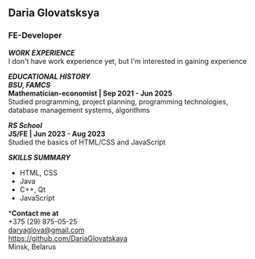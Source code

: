## Daria Glovatsksya
### FE-Developer

***WORK EXPERIENCE***  
I don't have work experience yet, but I'm interested in gaining experience

***EDUCATIONAL HISTORY***  
***BSU, FAMCS***  
**Mathematician-economist | Sep 2021 - Jun 2025**  
Studied programming, project planning, programming technologies,  database management systems, algorithms

***RS School***  
**JS/FE  | Jun 2023 - Aug 2023**  
Studied the basics of HTML/CSS and JavaScript

***SKILLS SUMMARY***
- HTML, CSS
- Java
- C++, Qt
- JavaScript

***Contact me at**  
+375 (29) 875-05-25  
<daryaglova@gmail.com>  
<https://github.com/DariaGlovatskaya>  
Minsk, Belarus
